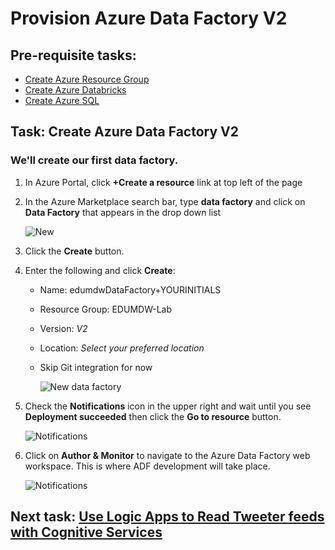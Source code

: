 # Provision Azure Data Factory V2

## Pre-requisite tasks: 

- [Create Azure Resource Group](../azure-resource-group/create-resource-group.md)
- [Create Azure Databricks](../azure-databricks/create-azure-databricks.md)
- [Create Azure SQL](../azure-sql/create-azure-sql.md)

## Task: Create Azure Data Factory V2

### We'll create our first data factory.

1. In Azure Portal, click **+Create a resource** link at top left of the page

1. In the Azure Marketplace search bar, type **data factory** and click on **Data Factory** that appears in the drop down list

    ![New](media/provision/1.png)

1. Click the **Create** button.

1. Enter the following and click **Create**:
    - Name: edumdwDataFactory+YOURINITIALS
    - Resource Group: EDUMDW-Lab
    - Version: *V2*
    - Location: *Select your preferred location*
    - Skip Git integration for now

        ![New data factory](media/provision/2.png)

1. Check the **Notifications** icon in the upper right and wait until you see **Deployment succeeded** then click the **Go to resource** button.

    ![Notifications](media/provision/3.png)

1. Click on **Author & Monitor** to navigate to the Azure Data Factory web workspace. This is where ADF development will take place.

    ![Notifications](media/provision/author.png)        


## Next task: [Use Logic Apps to Read Tweeter feeds with Cognitive Services](../azure-logic-app/steam-ai-tweeter.md)

